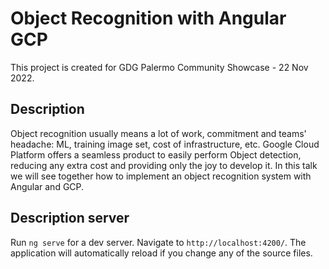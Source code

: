 # Object Recognition with Angular GCP

This project is created for GDG Palermo Community Showcase - 22 Nov 2022.

## Description

Object recognition usually means a lot of work, commitment and teams' headache: ML, training image set, cost of infrastructure, etc.
Google Cloud Platform offers a seamless product to easily perform Object detection, reducing any extra cost and providing only the joy to develop it. In this talk we will see together how to implement an object recognition system with Angular and GCP. 

## Description server

Run `ng serve` for a dev server. Navigate to `http://localhost:4200/`. The application will automatically reload if you change any of the source files.
